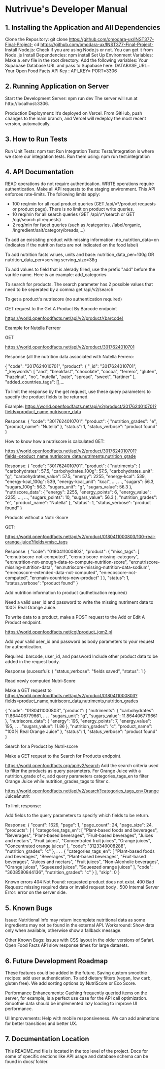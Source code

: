 # Nutrivue's Developer Manual
## 1. Installing the Application and All Dependencies
Clone the Repository:
git clone https://github.com/omodara-ux/INST377-Final-Project-
cd https://github.com/omodara-ux/INST377-Final-Project-
Install Node.js:
Check if you are using Node.js or not. You can get it from Node .js
Install Dependencies:
npm install
Set Up Environment Variables:
Make a .env file in the root directory.
Add the following variables:
Your Supabase Database URL and pass to Supabase here:
DATABASE_URL=<Your Supabase Database URL>
Your Open Food Facts API Key : API_KEY=<Your Open Food Facts API Key>
PORT=3306

## 2. Running Application on Server

Start the Development Server:
npm run dev
The server will run at http://localhost:3306.


Production Deployment:
It’s deployed on Vercel. From GitHub, push changes to the main branch, and Vercel will redeploy the most recent version, automatically.
## 3. How to Run Tests

Run Unit Tests: npm test
Run Integration Tests: Tests/integration is where we store our integration tests. Run them using: npm run test:integration

## 4. API Documentation
READ operations do not require authentication. WRITE operations require authentication. Make all API requests to the staging environment. This API enforces rate-limits. The following limits apply:
- 100 req/min for all read product queries (GET /api/v*/product requests or product page). There is no limit on product write queries.
- 10 req/min for all search queries (GET /api/v*/search or GET /cgi/search.pl requests)
- 2 req/min for facet queries (such as /categories, /label/organic, /ingredient/salt/category/breads,...)

To add an exisisting product with missing information:
no_nutrition_data=on (indicates if the nutrition facts are not indicated on the food label)

To add nutrition facts values, units and base:
nutrition_data_per=100g
OR
nutrition_data_per=serving
serving_size=38g

To add values to field that is alerady filled, use the prefix "add" before the varible name. Here is an example:
add_categories

To search for products. The search parameter has 2 possible values that need to be seperated by a comma
get /api/v2/search

To get a product's nutriscore (no authentication required) 

GET request to the Get A Product By Barcode endpoint

https://world.openfoodfacts.net/api/v2/product/{barcode}

Example for Nutella Ferreor

GET

https://world.openfoodfacts.net/api/v2/product/3017624010701

Response (all the nutrition data associated with Nutella Ferrero:

{
	"code": "3017624010701",
	"product": {
		"_id": "3017624010701",
		"_keywords": [
			"and",
			"breakfast",
			"chocolate",
			"cocoa",
			"ferrero",
			"gluten",
			"hazelnut",
			"no",
			"nutella",
			"pate",
			"spread",
			"sweet",
			"tartiner"
		],
		"added_countries_tags": [],...

To limit the response by the get request, use these query parameters to specify the product fields to be returned.

Example: https://world.openfoodfacts.net/api/v2/product/3017624010701?fields=product_name,nutriscore_data

Response:
{
    "code": "3017624010701",
    "product": {
        "nutrition_grades": "e",
        "product_name": "Nutella"
    },
    "status": 1,
    "status_verbose": "product found"
}

How to know how a nutriscore is calculated
GET: 

https://world.openfoodfacts.net/api/v2/product/3017624010701?fields=product_name,nutriscore_data,nutriments,nutrition_grade

Response:
{
    "code": "3017624010701",
    "product": {
        "nutriments": {
            "carbohydrates": 57.5,
            "carbohydrates_100g": 57.5,
            "carbohydrates_unit": "g",
            "carbohydrates_value": 57.5,
            "energy": 2255,
            "energy-kcal": 539,
            "energy-kcal_100g": 539,
            "energy-kcal_unit": "kcal",
            ...,
            ...,
            "sugars": 56.3,
            "sugars_100g": 56.3,
            "sugars_unit": "g",
            "sugars_value": 56.3
        },
        "nutriscore_data": {
            "energy": 2255,
            "energy_points": 6,
            "energy_value": 2255,
            ...,
            ...,
            "sugars_points": 10,
            "sugars_value": 56.3
        },
        "nutrition_grades": "e",
        "product_name": "Nutella"
    },
    "status": 1,
    "status_verbose": "product found"
}

Products without a Nutri-Score

GET: 

https://world.openfoodfacts.net/api/v2/product/0180411000803/100-real-orange-juice?fields=misc_tags

Response:
{
    "code": "0180411000803",
    "product": {
        "misc_tags": [
            "en:nutriscore-not-computed",
            "en:nutriscore-missing-category",
            "en:nutrition-not-enough-data-to-compute-nutrition-score",
            "en:nutriscore-missing-nutrition-data",
            "en:nutriscore-missing-nutrition-data-sodium",
            "en:ecoscore-extended-data-not-computed",
            "en:ecoscore-not-computed",
            "en:main-countries-new-product"
        ]
    },
    "status": 1,
    "status_verbose": "product found"
}

Add nutrition information to product (authetication required)

Need a valid user_id and password to write the missing nutriment data to 100% Real Orange Juice.

To write data to a product, make a POST request to the Add or Edit A Product endpoint.

https://world.openfoodfacts.net/cgi/product_jqm2.pl

Add your valid user_id and password as body parameters to your request for authentication. 

Required: 
barcode, user_id, and password
Include other product data to be added in the request body.

Response (sucessful):
{
    "status_verbose": "fields saved",
    "status": 1
}

Read newly computed Nutri-Score

Make a GET request to https://world.openfoodfacts.net/api/v2/product/0180411000803?fields=product_name,nutriscore_data,nutriments,nutrition_grades

{
    "code": "0180411000803",
    "product": {
        "nutriments": {
            "carbohydrates": 11.864406779661,
            .
            .
            .
            "sugars_unit": "g",
            "sugars_value": 11.864406779661
        },
        "nutriscore_data": {
            "energy": 195,
            "energy_points": 7,
            "energy_value": 195,
            .
            .
            .
            "sugars_value": 11.86
        },
        "nutrition_grades": "c",
        "product_name": "100% Real Orange Juice"
    },
    "status": 1,
    "status_verbose": "product found"
}

Search for a Product by Nutri-score

Make a GET request to the Search for Products endpoint.

https://world.openfoodfacts.org/api/v2/search
Add the search criteria used to filter the products as query parameters. For Orange Juice with a nutrition_grade of c, add query parameters categories_tags_en to filter Orange Juice while nutrition_grades_tags to filter c. 

https://world.openfoodfacts.net/api/v2/search?categories_tags_en=Orange Juice&nutrit

To limit response:

Add fields to the query parameters to specify which fields to be return. 

Response: 
{
    "count": 1629,
    "page": 1,
    "page_count": 24,
    "page_size": 24,
    "products": [
        {
            "categories_tags_en": [
                "Plant-based foods and beverages",
                "Beverages",
                "Plant-based beverages",
                "Fruit-based beverages",
                "Juices and nectars",
                "Fruit juices",
                "Concentrated fruit juices",
                "Orange juices",
                "Concentrated orange juices"
            ],
            "code": "3123340008288",
            "nutrition_grades": "c"
        },
        .
        .
        .
        {
            "categories_tags_en": [
                "Plant-based foods and beverages",
                "Beverages",
                "Plant-based beverages",
                "Fruit-based beverages",
                "Juices and nectars",
                "Fruit juices",
                "Non-Alcoholic beverages",
                "Orange juices",
                "Squeezed juices",
                "Squeezed orange juices"
            ],
            "code": "3608580844136",
            "nutrition_grades": "c"
        }
    ],
    "skip": 0
}

Known errors
404 Not Found: requested product does not exist.
400 Bad Request: missing required data or invalid request body .
500 Internal Server Error: error on the server side.


## 5. Known Bugs
Issue: Nutritional Info may return incomplete nutritional data as some ingredients may not be found in the external API.
Workaround: Show data only when available, otherwise show a fallback message.

Other Known Bugs:
Issues with CSS layout in the older versions of Safari.
Open Food Facts API slow response times for large datasets.

## 6. Future Development Roadmap
These features could be added in the future.
Saving custom smoothie recipes: add user authentication.
To add dietary filters (vegan, low carb, gluten free).
We add sorting options by NutriScore or Eco Score.


Performance Enhancements:
Caching frequently queried items on the server, for example, is a perfect use case for the API call optimization.
Smoothie data should be implemented lazy loading to improve UI performance.

UI Improvements:
Help with mobile responsiveness.
We can add animations for better transitions and better UX.

## 7. Documentation Location
This README.md file is located in the top level of the project.
Docs for some of specific sections like API usage and database schema can be found in docs/ folder.

